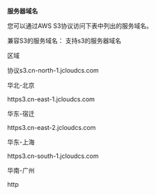 **服务器域名**

您可以通过AWS S3协议访问下表中列出的服务域名。

兼容S3的服务域名：
支持s3的服务器域名

区域

协议s3.cn-north-1.jcloudcs.com

华北-北京

https3.cn-east-1.jcloudcs.com

华东-宿迁

https3.cn-east-2.jcloudcs.com

华东-上海

https3.cn-south-1.jcloudcs.com

华南-广州

http